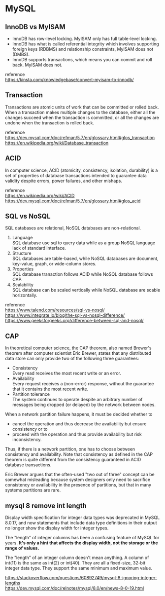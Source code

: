 # MySQL

## InnoDB vs MyISAM

- InnoDB has row-level locking. MyISAM only has full table-level locking.
- InnoDB has what is called referential integrity which involves supporting foreign keys (RDBMS) and relationship constraints, MyISAM does not (DMBS).
- InnoDB supports transactions, which means you can commit and roll back. MyISAM does not.

reference    
https://kinsta.com/knowledgebase/convert-myisam-to-innodb/  

## Transaction

Transactions are atomic units of work that can be committed or rolled back. When a transaction makes multiple changes to the database, either all the changes succeed when the transaction is committed, or all the changes are undone when the transaction is rolled back.

reference  
https://dev.mysql.com/doc/refman/5.7/en/glossary.html#glos_transaction  
https://en.wikipedia.org/wiki/Database_transaction

## ACID

In computer science, ACID (atomicity, consistency, isolation, durability) is a set of properties of database transactions intended to guarantee data validity despite errors, power failures, and other mishaps.

reference   
https://en.wikipedia.org/wiki/ACID
https://dev.mysql.com/doc/refman/5.7/en/glossary.html#glos_acid

## SQL vs NoSQL

SQL databases are relational, NoSQL databases are non-relational.
1. Language  
SQL database use sql to query data while as a group NoSQL language lack of standard interface.
2. Structure     
SQL databases are table-based, while NoSQL databases are document, key-value, graph, or wide-column stores.
3. Properties   
SQL database tranaction follows ACID while NoSQL database follows CAP.
4. Scalability   
SQL database can be scaled vertically while NoSQL database are scable horizontally.

reference      
https://www.talend.com/resources/sql-vs-nosql/  
https://www.integrate.io/blog/the-sql-vs-nosql-difference/  
https://www.geeksforgeeks.org/difference-between-sql-and-nosql/

## CAP

In theoretical computer science, the CAP theorem, also named Brewer's theorem after computer scientist Eric Brewer, states that any distributed data store can only provide two of the following three guarantees:  
- Consistency  
Every read receives the most recent write or an error.
- Availability      
Every request receives a (non-error) response, without the guarantee that it contains the most recent write.
- Partition tolerance   
The system continues to operate despite an arbitrary number of messages being dropped (or delayed) by the network between nodes.

When a network partition failure happens, it must be decided whether to
- cancel the operation and thus decrease the availability but ensure consistency or to
- proceed with the operation and thus provide availability but risk inconsistency.

Thus, if there is a network partition, one has to choose between consistency and availability. Note that consistency as defined in the CAP theorem is quite different from the consistency guaranteed in ACID database transactions.

Eric Brewer argues that the often-used "two out of three" concept can be somewhat misleading because system designers only need to sacrifice consistency or availability in the presence of partitions, but that in many systems partitions are rare.

## mysql 8 remove int length

Display width specification for integer data types was deprecated in MySQL 8.0.17, and now statements that include data type definitions in their output no longer show the display width for integer types.

The "length" of integer columns has been a confusing feature of MySQL for years. **It's only a hint that affects the display width, not the storage or the range of values.**

The "length" of an integer column doesn't mean anything. A column of int(11) is the same as int(2) or int(40). They are all a fixed-size, 32-bit integer data type. They support the same minimum and maximum value.


https://stackoverflow.com/questions/60892749/mysql-8-ignoring-integer-lengths  
https://dev.mysql.com/doc/relnotes/mysql/8.0/en/news-8-0-19.html  
